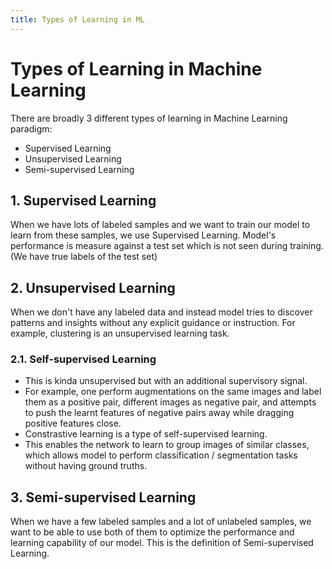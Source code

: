 ```yaml
---
title: Types of Learning in ML
--- 
```


# Types of Learning in Machine Learning

There are broadly 3 different types of learning in Machine Learning paradigm:

* Supervised Learning
* Unsupervised Learning
* Semi-supervised Learning

## 1. Supervised Learning

When we have lots of labeled samples and we want to train our model to learn from these samples, we use Supervised Learning. Model's performance is measure against a test set which is not seen during training. (We have true labels of the test set)

## 2. Unsupervised Learning

When we don't have any labeled data and instead model tries to discover patterns and insights without any explicit guidance or instruction. For example, clustering is an unsupervised learning task.

### 2.1. Self-supervised Learning

- This is kinda unsupervised but with an additional supervisory signal.
-  For example, one perform augmentations on the same images and label them as a positive pair, different images as negative pair, and attempts to push the learnt features of negative pairs away while dragging positive features close.
-  Constrastive learning is a type of self-supervised learning.
-  This enables the network to learn to group images of similar classes, which allows model to perform classification / segmentation tasks without having ground truths.

## 3. Semi-supervised Learning

When we have a few labeled samples and a lot of unlabeled samples, we want to be able to use both of them to optimize the performance and learning capability of our model. This is the definition of Semi-supervised Learning.